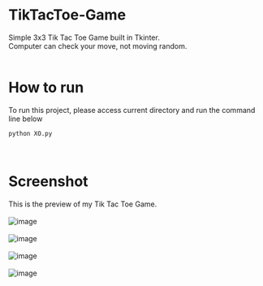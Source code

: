 # TikTacToe-Game
Simple 3x3 Tik Tac Toe Game built in Tkinter.<br>
Computer can check your move, not moving random.
<br><br>

# How to run
To run this project, please access current directory and run the command line below
```
python XO.py
```
<br>

# Screenshot
This is the preview of my Tik Tac Toe Game. <br><br>
![image](https://user-images.githubusercontent.com/69473375/135737061-da1530d6-41a8-4f6f-92f6-fcc7c6b434a2.png)<br><br>
![image](https://user-images.githubusercontent.com/69473375/135737149-6bee1969-5528-4e43-966a-db15de7eb286.png)<br><br>
![image](https://user-images.githubusercontent.com/69473375/135737172-a2a933ac-3eee-4b7a-8793-005f5800cec7.png)<br><br>
![image](https://user-images.githubusercontent.com/69473375/135737181-4af42290-f1ac-41c5-8309-ff3a242c9d5b.png)<br><br>


